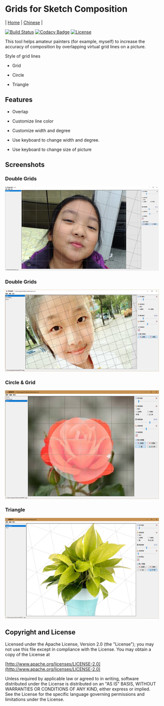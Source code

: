 # Grids for Sketch Composition

| [Home](http://gazer2kanlin.github.io/uia.sketch4j/readme_en.html)
| [Chinese](readme.md)
|

[![Build Status](https://travis-ci.org/gazer2kanlin/uia.sketch4j.svg?branch=master)](https://travis-ci.org/gazer2kanlin/uia.sketch4j)
[![Codacy Badge](https://api.codacy.com/project/badge/Grade/21668a9285304eb9b4ceaa829ddd2cd9)](https://www.codacy.com/app/gazer2kanlin/uia-sketch4j?utm_source=github.com&amp;utm_medium=referral&amp;utm_content=gazer2kanlin/uia.sketch&amp;utm_campaign=Badge_Grade)
[![License](https://img.shields.io/github/license/gazer2kanlin/uia.message4j.svg)](LICENSE)

This tool helps amateur painters (for example, myself) to increase the accuracy of composition by overlapping virtual grid lines on a picture.

Style of grid lines

* Grid

* Circle

* Triangle

## Features

* Overlap

* Customize line color

* Customize width and degree

* Use keyboard to change width and degree.

* Use keyboard to change size of picture

## Screenshots

### Double Grids
![Sample1](sample1.png)

### Double Grids
![Sample2](sample2.png)

### Circle & Grid
![Sample3](sample3.png)

### Triangle
![Sample4](sample4.png)

## Copyright and License

Licensed under the Apache License, Version 2.0 (the "License");
you may not use this file except in compliance with the License.
You may obtain a copy of the License at

[http://www.apache.org/licenses/LICENSE-2.0](http://www.apache.org/licenses/LICENSE-2.0)

Unless required by applicable law or agreed to in writing, software
distributed under the License is distributed on an "AS IS" BASIS,
WITHOUT WARRANTIES OR CONDITIONS OF ANY KIND, either express or implied.
See the License for the specific language governing permissions and
limitations under the License.
